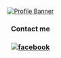 <div align="center">
  <br />
    <a href="#" target="_blank">
      <img src="" alt="Profile Banner">
    </a>
  <br />
  <div align="center">
    <h3>Contact me<h3/>
    <div>
      <a href="https://www.facebook.com/phamhuuloc2003" target="_blank"><img src="https://img.shields.io/badge/-Facebook-black?style=for-the-badge&logoColor=white&logo=facebook&color=0866ff" alt="facebook" /></a>
    </div>
  </div>
</div>

